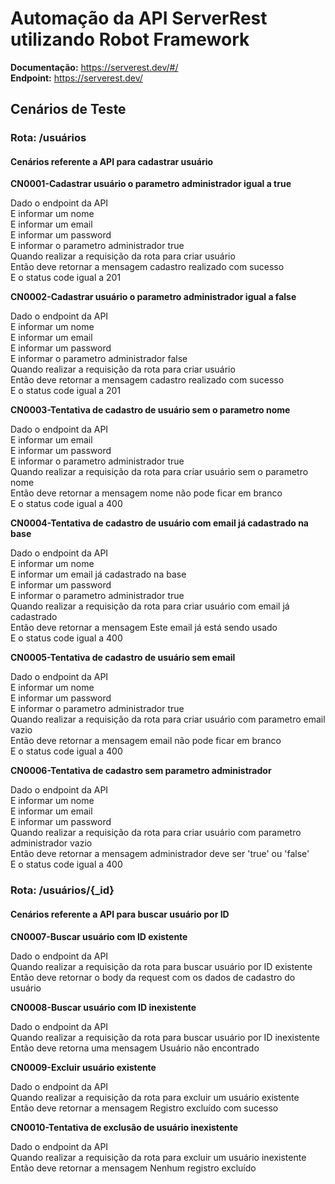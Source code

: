 # Automação da API ServerRest utilizando Robot Framework<br />
**Documentação:** https://serverest.dev/#/<br />
**Endpoint:** https://serverest.dev/

## Cenários de Teste

### **Rota:** /usuários

#### Cenários referente a API para cadastrar usuário

**CN0001-Cadastrar usuário o parametro administrador igual a true**

Dado o endpoint da API<br />
E informar um nome<br />
E informar um email<br />
E informar um password<br />
E informar o parametro administrador true<br />
Quando realizar a requisição da rota para criar usuário<br />
Então deve retornar a mensagem cadastro realizado com sucesso<br />
E o status code igual a 201

**CN0002-Cadastrar usuário o parametro administrador igual a false**

Dado o endpoint da API<br />
E informar um nome<br />
E informar um email<br />
E informar um password<br />
E informar o parametro administrador false<br />
Quando realizar a requisição da rota para criar usuário<br />
Então deve retornar a mensagem cadastro realizado com sucesso<br />
E o status code igual a 201

**CN0003-Tentativa de cadastro de usuário sem o parametro nome**

Dado o endpoint da API<br />
E informar um email<br />
E informar um password<br />
E informar o parametro administrador true<br />
Quando realizar a requisição da rota para criar usuário sem o parametro nome<br />
Então deve retornar a mensagem nome não pode ficar em branco<br />
E o status code igual a 400

**CN0004-Tentativa de cadastro de usuário com email já cadastrado na base**

Dado o endpoint da API<br />
E informar um nome<br />
E informar um email já cadastrado na base<br />
E informar um password<br />
E informar o parametro administrador true<br />
Quando realizar a requisição da rota para criar usuário com email já cadastrado<br />
Então deve retornar a mensagem Este email já está sendo usado<br />
E o status code igual a 400

**CN0005-Tentativa de cadastro de usuário sem email**

Dado o endpoint da API<br />
E informar um nome<br />
E informar um password<br />
E informar o parametro administrador true<br />
Quando realizar a requisição da rota para criar usuário com parametro email vazio<br />
Então deve retornar a mensagem email não pode ficar em branco<br />
E o status code igual a 400

**CN0006-Tentativa de cadastro sem parametro administrador**

Dado o endpoint da API<br />
E informar um nome<br />
E informar um email<br />
E informar um password<br />
Quando realizar a requisição da rota para criar usuário com parametro administrador vazio<br />
Então deve retornar a mensagem administrador deve ser 'true' ou 'false'<br />
E o status code igual a 400

### **Rota:** /usuários/{_id}

#### Cenários referente a API para buscar usuário por ID

**CN0007-Buscar usuário com ID existente**

Dado o endpoint da API<br />
Quando realizar a requisição da rota para buscar usuário por ID existente<br />
Então deve retornar o body da request com os dados de cadastro do usuário<br />

**CN0008-Buscar usuário com ID inexistente**

Dado o endpoint da API<br />
Quando realizar a requisição da rota para buscar usuário por ID inexistente<br />
Então deve retorna uma mensagem Usuário não encontrado<br />

**CN0009-Excluir usuário existente**

Dado o endpoint da API<br />
Quando realizar a requisição da rota para excluir um usuário existente<br />
Então deve retornar a mensagem Registro excluído com sucesso

**CN0010-Tentativa de exclusão de usuário inexistente**

Dado o endpoint da API<br />
Quando realizar a requisição da rota para excluir um usuário inexistente<br />
Então deve retornar a mensagem Nenhum registro excluído
